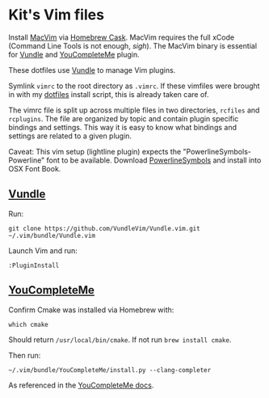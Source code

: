 # Kit's Vim files

Install [MacVim] via [Homebrew Cask].
MacVim requires the full xCode (Command Line Tools is not enough, _sigh_).
The MacVim binary is essential for [Vundle] and [YouCompleteMe] plugin.

These dotfiles use [Vundle] to manage Vim plugins.

Symlink `vimrc` to the root directory as `.vimrc`. If these vimfiles were
brought in with my [dotfiles](www.github.com/kpearson/dotfiles) install script,
this is already taken care of.

The vimrc file is split up across multiple files in two directories, `rcfiles`
and `rcplugins`. The file are organized by topic and contain plugin specific
bindings and settings. This way it is easy to know what bindings and settings
are related to a given plugin.

Caveat: This vim setup (lightline plugin) expects the
"PowerlineSymbols-Powerline" font to be available. Download [PowerlineSymbols]
and install into OSX Font Book.

## [Vundle]

Run:

```
git clone https://github.com/VundleVim/Vundle.vim.git ~/.vim/bundle/Vundle.vim
```

Launch Vim and run:

```
:PluginInstall
```

## [YouCompleteMe]

Confirm Cmake was installed via Homebrew with:

```
which cmake
```

Should return `/usr/local/bin/cmake`. If not run `brew install cmake`.

Then run:

```
~/.vim/bundle/YouCompleteMe/install.py --clang-completer
```

As referenced in the [YouCompleteMe docs].

[Homebrew]: http://brew.sh/
[Homebrew Cask]: https://github.com/caskroom/homebrew-cask
[MacVim]: https://github.com/b4winckler/macvim
[Vundle]: https://github.com/VundleVim/Vundle.vim
[YouCompleteMe]: https://github.com/Valloric/YouCompleteMe
[YouCompleteMe docs]: https://github.com/Valloric/YouCompleteMe#mac-os-x-installation
[PowerlineSymbols]: https://github.com/powerline/powerline/blob/develop/font/PowerlineSymbols.otf?raw=true

